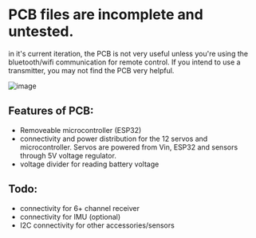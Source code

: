 # PCB files are incomplete and untested.
in it's current iteration, the PCB is not very useful unless you're using the bluetooth/wifi communication for remote control. If you intend to use a transmitter, you may not find the PCB very helpful.

![image](https://user-images.githubusercontent.com/28659648/149645998-8cf2e8f3-4f53-44d8-a71c-66bf6e54890e.png)


## Features of PCB:
- Removeable microcontroller (ESP32)
- connectivity and power distribution for the 12 servos and microcontroller. Servos are powered from Vin, ESP32 and sensors through 5V voltage regulator.
- voltage divider for reading battery voltage

## Todo:
- connectivity for 6+ channel receiver
- connectivity for IMU (optional)
- I2C connectivity for other accessories/sensors
